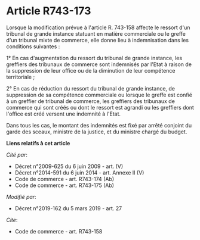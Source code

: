 # Article R743-173

Lorsque la modification prévue à l'article R. 743-158 affecte le ressort d'un tribunal de grande instance statuant en matière
commerciale ou le greffe d'un tribunal mixte de commerce, elle donne lieu à indemnisation dans les conditions suivantes :

1° En cas d'augmentation du ressort du tribunal de grande instance, les greffiers des tribunaux de commerce sont indemnisés
par l'Etat à raison de la suppression de leur office ou de la diminution de leur compétence territoriale ;

2° En cas de réduction du ressort du tribunal de grande instance, de suppression de sa compétence commerciale ou lorsque le
greffe est confié à un greffier de tribunal de commerce, les greffiers des tribunaux de commerce qui sont créés ou dont le
ressort est agrandi ou les greffiers dont l'office est créé versent une indemnité à l'Etat.

Dans tous les cas, le montant des indemnités est fixé par arrêté conjoint du garde des sceaux, ministre de la justice, et du
ministre chargé du budget.

**Liens relatifs à cet article**

_Cité par_:

  - Décret n°2009-625 du 6 juin 2009 - art. (V)
  - Décret n°2014-591 du 6 juin 2014 - art. Annexe II (V)
  - Code de commerce - art. R743-174 (Ab)
  - Code de commerce - art. R743-175 (Ab)

_Modifié par_:

  - Décret n°2019-162 du 5 mars 2019 - art. 27

_Cite_:

  - Code de commerce - art. R743-158
